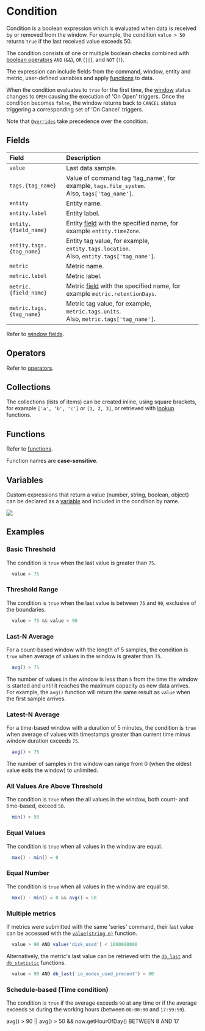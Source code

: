 # Condition

Condition is a boolean expression which is evaluated when data is received by or removed from the window. For example, the condition `value > 50` returns `true` if the last received value exceeds 50.

The condition consists of one or multiple boolean checks combined with [boolean operators](operators.md#boolean-operators) `AND` (`&&`), `OR` (`||`), and `NOT` (`!`).

The expression can include fields from the command, window, entity and metric, user-defined variables and apply [functions](functions.md) to data.

When the condition evaluates to `true` for the first time, the [window](window.md) status changes to `OPEN` causing the execution of 'On Open' triggers. Once the condition becomes `false`, the window returns back to `CANCEL` status triggering a corresponding set of 'On Cancel' triggers.

Note that [`Overrides`](overrides.md) take precedence over the condition.

## Fields

| **Field** | **Description** |
| :--- | :--- |
| `value` | Last data sample. |
| `tags.{tag_name}` | Value of command tag 'tag_name', for example, `tags.file_system`. <br>Also, `tags['tag_name']`.|
| `entity` | Entity name. |
| `entity.label` | Entity label. |
| `entity.{field_name}` | Entity [field](../api/meta/entity/list.md#fields) with the specified name, for example `entity.timeZone`. |
| `entity.tags.{tag_name}` | Entity tag value, for example, `entity.tags.location`. <br>Also, `entity.tags['tag_name']`. |
| `metric` | Metric name. |
| `metric.label` | Metric label. |
| `metric.{field_name}` | Metric [field](../api/meta/metric/list.md#fields) with the specified name, for example `metric.retentionDays`. |
| `metric.tags.{tag_name}` | Metric tag value, for example, `metric.tags.units`. <br>Also, `metric.tags['tag_name']`. |

Refer to [window fields](window.md#window-fields).

## Operators

Refer to [operators](operators.md).

## Collections

The collections (lists of items) can be created inline, using square brackets, for example `['a', 'b', 'c']` or `[1, 2, 3]`, or retrieved with [lookup](functions.md#lookup-functions) functions.

## Functions

Refer to [functions](functions.md).

Function names are **case-sensitive**.

## Variables

Custom expressions that return a value (number, string, boolean, object) can be declared as a [variable](variables.md) and included in the condition by name.

![](images/condition-variable.png)

## Examples

### Basic Threshold

The condition is `true` when the last value is greater than `75`.

```javascript
  value > 75
```

### Threshold Range

The condition is `true` when the last value is between `75` and `90`, exclusive of the boundaries.

```javascript
  value > 75 && value < 90
```

### Last-N Average

For a count-based window with the length of 5 samples, the condition is `true` when average of values in the window is greater than `75`.

```javascript
  avg() > 75
```

The number of values in the window is less than `5` from the time the window is started and until it reaches the maximum capacity as new data arrives. For example, the `avg()` function will return the same result as `value` when the first sample arrives.

### Latest-N Average

For a time-based window with a duration of 5 minutes, the condition is `true` when average of values with timestamps greater than current time minus window duration exceeds `75`.

```javascript
  avg() > 75
```

The number of samples in the window can range from 0 (when the oldest value exits the window) to unlimited.

### All Values Are Above Threshold

The condition is `true` when the all values in the window, both count- and time-based, exceed `50`.

```javascript
  min() > 50
```

### Equal Values

The condition is `true` when all values in the window are equal.

```javascript
  max() - min() = 0
```

### Equal Number

The condition is `true` when all values in the window are equal `50`.

```javascript
  max() - min() = 0 && avg() = 50
```

### Multiple metrics

If metrics were submitted with the same 'series' command, their last value can be accessed with the [`value(string n)`](functions-value.md) function.

```javascript
  value > 90 AND value('disk_used') < 1000000000
```

Alternatively, the metric's last value can be retrieved with the [`db_last`](functions-db.md#db_laststring-m) and [`db_statistic`](functions-db.md#db_statistic) functions.

```javascript
  value > 90 AND db_last('io_nodes_used_precent') < 80
```

### Schedule-based (Time condition)

The condition is `true` if the average exceeds `90` at any time or if the average exceeds `50` during the working hours (between `08:00:00` and `17:59:59`).

  avg() > 90 || avg() > 50 && now.getHourOfDay() BETWEEN 8 AND 17
```